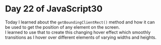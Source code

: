 # Day 22 of JavaScript30

Today I learned about the `getBoundingClientRect()` method and how it can be used to get the position of any element on the screen.  
I learned to use that to create this changing hover effect which smoothly transitions as I hover over different elements of varying widths and heights.
